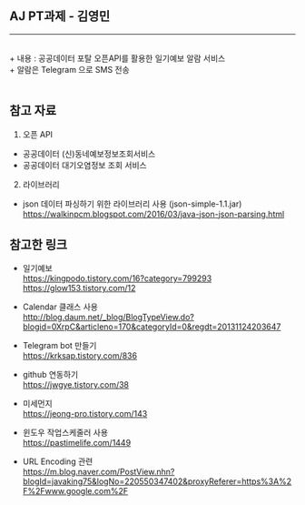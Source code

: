 ## AJ PT과제 - 김영민
<hr><br>
+ 내용 : 공공데이터 포탈 오픈API를 활용한 일기예보 알람 서비스 <br>
+ 알람은 Telegram 으로 SMS 전송
<br>
<br>

## 참고 자료 <br>
 1. 오픈 API <br>
 - 공공데이터 (신)동네예보정보조회서비스 <br>
 - 공공데이터 대기오염정보 조회 서비스 <br>
 
 2. 라이브러리 <br>
 - json 데이터 파싱하기 위한 라이브러리 사용 (json-simple-1.1.jar) <br>
   <a>https://walkinpcm.blogspot.com/2016/03/java-json-json-parsing.html</a><br>
 
## 참고한 링크 <br>

+ 일기예보 <br>
   <a>https://kingpodo.tistory.com/16?category=799293</a><br>
   <a>https://glow153.tistory.com/12</a><br>

+ Calendar 클래스 사용 <br>
   <a>http://blog.daum.net/_blog/BlogTypeView.do?blogid=0XrpC&articleno=170&categoryId=0&regdt=20131124203647</a><br>

+ Telegram bot 만들기 <br>
   <a>https://krksap.tistory.com/836</a><br>

+ github 연동하기 <br>
   <a>https://jwgye.tistory.com/38</a><br>
   
+ 미세먼지 <br>
   <a>https://jeong-pro.tistory.com/143</a>
   
+ 윈도우 작업스케줄러 사용 <br>
   <a>https://pastimelife.com/1449</a>
   
+ URL Encoding 관련 <br>
   <a>https://m.blog.naver.com/PostView.nhn?blogId=javaking75&logNo=220550347402&proxyReferer=https%3A%2F%2Fwww.google.com%2F</a>
